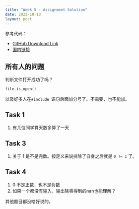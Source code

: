 ```yaml
---
title: "Week 5 - Assignment Solution"
date: 2022-10-13
layout: post
---
```


参考代码：

- [GitHub Download Link](https://github.com/Adversarr/cpp-2022-lecture-notes/releases/download/week5/AssignmentReference.zip)
- [国内链接](https://hub.fastgit.xyz/Adversarr/cpp-2022-lecture-notes/releases/download/week5/AssignmentReference.zip)

## 所有人的问题

判断文件打开成功了吗？

```cpp
file.is_open()
```

以及好多人在`#include `语句后面加分号了。不需要，也不能加。

## Task 1

1. 有几位同学算天数多算了一天

## Task 3

1. 关于 1 是不是完数。按定义来说排除了自身之后就是 `0 != 1` 了。 

## Task 4

1. 0 不是正数，也不是负数
2. 如果一个都没有输入，输出除零得到的nan也能理解？

其他题目都没啥好说的。


